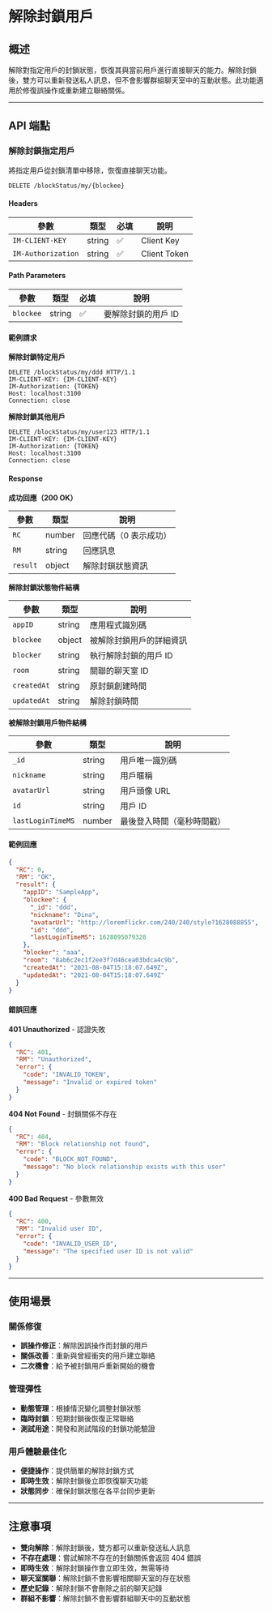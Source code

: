 # 解除封鎖用戶

## 概述

解除對指定用戶的封鎖狀態，恢復其與當前用戶進行直接聊天的能力。解除封鎖後，雙方可以重新發送私人訊息，但不會影響群組聊天室中的互動狀態。此功能適用於修復誤操作或重新建立聯絡關係。

------

## API 端點

### 解除封鎖指定用戶

將指定用戶從封鎖清單中移除，恢復直接聊天功能。

```http
DELETE /blockStatus/my/{blockee}
```

#### Headers

| 參數               | 類型   | 必填 | 說明           |
| ------------------ | ------ | ---- | -------------- |
| `IM-CLIENT-KEY`    | string | ✅    | Client Key     |
| `IM-Authorization` | string | ✅    | Client Token   |

#### Path Parameters

| 參數      | 類型   | 必填 | 說明                  |
| --------- | ------ | ---- | --------------------- |
| `blockee` | string | ✅    | 要解除封鎖的用戶 ID   |

#### 範例請求

**解除封鎖特定用戶**

```http
DELETE /blockStatus/my/ddd HTTP/1.1
IM-CLIENT-KEY: {IM-CLIENT-KEY}
IM-Authorization: {TOKEN}
Host: localhost:3100
Connection: close
```

**解除封鎖其他用戶**

```http
DELETE /blockStatus/my/user123 HTTP/1.1
IM-CLIENT-KEY: {IM-CLIENT-KEY}
IM-Authorization: {TOKEN}
Host: localhost:3100
Connection: close
```

#### Response

**成功回應（200 OK）**

| 參數     | 類型   | 說明                   |
| -------- | ------ | ---------------------- |
| `RC`     | number | 回應代碼（0 表示成功） |
| `RM`     | string | 回應訊息               |
| `result` | object | 解除封鎖狀態資訊       |

**解除封鎖狀態物件結構**

| 參數        | 類型   | 說明                          |
| ----------- | ------ | ----------------------------- |
| `appID`     | string | 應用程式識別碼                |
| `blockee`   | object | 被解除封鎖用戶的詳細資訊      |
| `blocker`   | string | 執行解除封鎖的用戶 ID         |
| `room`      | string | 關聯的聊天室 ID               |
| `createdAt` | string | 原封鎖創建時間                |
| `updatedAt` | string | 解除封鎖時間                  |

**被解除封鎖用戶物件結構**

| 參數              | 類型   | 說明                          |
| ----------------- | ------ | ----------------------------- |
| `_id`             | string | 用戶唯一識別碼                |
| `nickname`        | string | 用戶暱稱                      |
| `avatarUrl`       | string | 用戶頭像 URL                  |
| `id`              | string | 用戶 ID                       |
| `lastLoginTimeMS` | number | 最後登入時間（毫秒時間戳）    |

#### 範例回應

```json
{
  "RC": 0,
  "RM": "OK",
  "result": {
    "appID": "SampleApp",
    "blockee": {
      "_id": "ddd",
      "nickname": "Dina",
      "avatarUrl": "http://loremflickr.com/240/240/style?1628088855",
      "id": "ddd",
      "lastLoginTimeMS": 1628095079328
    },
    "blocker": "aaa",
    "room": "8ab6c2ec1f2ee3f7d46cea03bdca4c9b",
    "createdAt": "2021-08-04T15:18:07.649Z",
    "updatedAt": "2021-08-04T15:18:07.649Z"
  }
}
```

#### 錯誤回應

**401 Unauthorized** - 認證失敗

```json
{
  "RC": 401,
  "RM": "Unauthorized",
  "error": {
    "code": "INVALID_TOKEN",
    "message": "Invalid or expired token"
  }
}
```

**404 Not Found** - 封鎖關係不存在

```json
{
  "RC": 404,
  "RM": "Block relationship not found",
  "error": {
    "code": "BLOCK_NOT_FOUND",
    "message": "No block relationship exists with this user"
  }
}
```

**400 Bad Request** - 參數無效

```json
{
  "RC": 400,
  "RM": "Invalid user ID",
  "error": {
    "code": "INVALID_USER_ID",
    "message": "The specified user ID is not valid"
  }
}
```

------

## 使用場景

### 關係修復
- **誤操作修正**：解除因誤操作而封鎖的用戶
- **關係改善**：重新與曾經衝突的用戶建立聯絡
- **二次機會**：給予被封鎖用戶重新開始的機會

### 管理彈性
- **動態管理**：根據情況變化調整封鎖狀態
- **臨時封鎖**：短期封鎖後恢復正常聯絡
- **測試用途**：開發和測試階段的封鎖功能驗證

### 用戶體驗最佳化
- **便捷操作**：提供簡單的解除封鎖方式
- **即時生效**：解除封鎖後立即恢復聊天功能
- **狀態同步**：確保封鎖狀態在各平台同步更新

------

## 注意事項

- **雙向解除**：解除封鎖後，雙方都可以重新發送私人訊息
- **不存在處理**：嘗試解除不存在的封鎖關係會返回 404 錯誤
- **即時生效**：解除封鎖操作會立即生效，無需等待
- **聊天室關聯**：解除封鎖不會影響相關聊天室的存在狀態
- **歷史記錄**：解除封鎖不會刪除之前的聊天記錄
- **群組不影響**：解除封鎖不會影響群組聊天中的互動狀態
